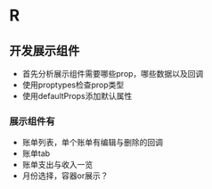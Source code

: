 # R
## 开发展示组件
- 首先分析展示组件需要哪些prop，哪些数据以及回调
- 使用proptypes检查prop类型
- 使用defaultProps添加默认属性

### 展示组件有
- 账单列表，单个账单有编辑与删除的回调
- 账单tab
- 账单支出与收入一览
- 月份选择，容器or展示？